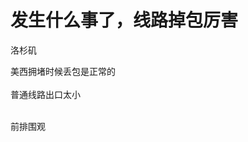 # 发生什么事了，线路掉包厉害


洛杉矶

美西拥堵时候丢包是正常的<br />
<br />
普通线路出口太小<br />
<br />
<img src="static/image/smiley/default/lol.gif" smilieid="12" border="0" alt="" /><img src="static/image/smiley/default/lol.gif" smilieid="12" border="0" alt="" /><img src="static/image/smiley/default/lol.gif" smilieid="12" border="0" alt="" />

前排围观<img src="static/image/smiley/yct/007.gif" smilieid="46" border="0" alt="" /> 
